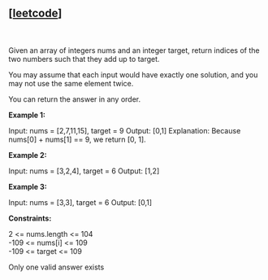 ## [[**leetcode**](https://leetcode.com/problems/two-sum/description/)]
<br>


<br>
Given an array of integers nums and an integer target, return indices of the two numbers such that they add up to target.

You may assume that each input would have exactly one solution, and you may not use the same element twice.

You can return the answer in any order.

 

**Example 1:**

Input: nums = [2,7,11,15], target = 9
Output: [0,1]
Explanation: Because nums[0] + nums[1] == 9, we return [0, 1].

**Example 2:**

Input: nums = [3,2,4], target = 6
Output: [1,2]

**Example 3:**

Input: nums = [3,3], target = 6
Output: [0,1]
 

**Constraints:**

2 <= nums.length <= 104<br>
-109 <= nums[i] <= 109<br>
-109 <= target <= 109<BR>

Only one valid answer exists